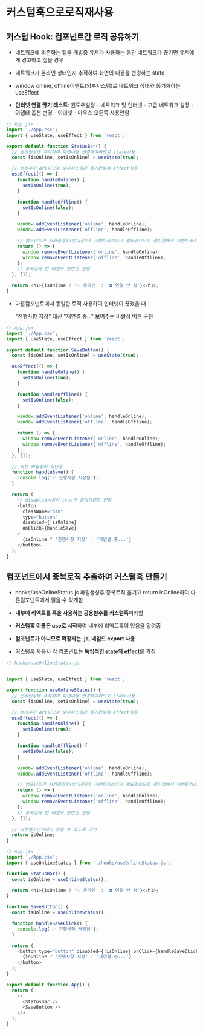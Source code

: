 # 

# 커스텀훅으로로직재사용

## 커스텀 Hook: 컴포넌트간 로직 공유하기

- 네트워크에 의존하는 앱을 개발중 유저가 사용하는 동안 네트워크가 끊기면 유저에게 경고하고 싶을 경우

- 네트워크가 온라인 상태인지 추적하여 화면의 내용을 변경하는 state

- window online, offline이벤트(외부시스템)로 네트워크 상태와 동기화하는 useEffect

- **인터넷 연결 끊기 테스트**: 윈도우설정 - 네트워크 및 인터넷 - 고급 네트워크 설정 - 어댑터 옵션 변경 - 이더넷 - 마우스 오른쪽 사용안함

```js
// App.jsx
import './App.css';
import { useState, useEffect } from 'react';

export default function StatusBar() {
  // 온라인상태 추적하여 화면내용 변경해야하므로 state사용
  const [isOnline, setIsOnline] = useState(true);

  // 브라우저 API이므로 외부시스템과 동기화위해 effect사용
  useEffect(() => {
    function handleOnline() {
      setIsOnline(true);
    }

    function handleOffline() {
      setIsOnline(false);
    }

    window.addEventListener('online', handleOnline);
    window.addEventListener('offline', handleOffline);

    // 컴포넌트가 사라질경우(언마운트) 이벤트리스너가 필요없으므로 클린업에서 이벤트리스너 삭제
    return () => {
      window.removeEventListener('online', handleOnline);
      window.removeEventListener('offline', handleOffline);
    };
    // 종속성에 빈 배열로 한번만 실행
  }, []);

  return <h1>{isOnline ? '✅ 온라인' : '❌ 연결 안 됨'}</h1>;
}
```

- 다른컴포넌트에서 동일한 로직 사용하여 인터넷이 끊겼을 때
  
  "진행사항 저장" 대신 "재연결 중..." 보여주는 비활성 버튼 구현

```js
// App.jsx
import './App.css';
import { useState, useEffect } from 'react';

export default function SaveButton() {
  const [isOnline, setIsOnline] = useState(true);

  useEffect(() => {
    function handleOnline() {
      setIsOnline(true);
    }

    function handleOffline() {
      setIsOnline(false);
    }

    window.addEventListener('online', handleOnline);
    window.addEventListener('offline', handleOffline);

    return () => {
      window.removeEventListener('online', handleOnline);
      window.removeEventListener('offline', handleOffline);
    };
  }, []);

  // 버튼 비활성화 확인용
  function handleSave() {
    console.log('✅ 진행사항 저장됨');
  }

  return (
    // disabled속성이 true면 클릭이벤트 안함
    <button
      className="btn"
      type="button"
      disabled={!isOnline}
      onClick={handleSave}
    >
      {isOnline ? '진행사항 저장' : '재연결 중...'}
    </button>
  );
}
```

## 컴포넌트에서 중복로직 추출하여 커스텀훅 만들기

- hooks/useOnlineStatus.js 파일생성후 중복로직 옮기고 return isOnline하여 다른컴포넌트에서 읽을 수 있게함

- **내부에 리액트를 훅을 사용하는 공용함수를 커스텀훅**이라함

- **커스텀훅 이름은 use로 시작**하여 내부에 리액트훅이 있음을 알려줌

- **컴포넌트가 아니므로 확장자는 .js, 네임드 export 사용**

- 커스텀훅 사용시 각 컴포넌트는 **독립적인 state와 effect**를 가짐

```js
// hooks/useOnlineStatus.js


import { useState, useEffect } from 'react';

export function useOnlineStatus() {
  // 온라인상태 추적하여 화면내용 변경해야하므로 state사용
  const [isOnline, setIsOnline] = useState(true);

  // 브라우저 API이므로 외부시스템과 동기화위해 effect사용
  useEffect(() => {
    function handleOnline() {
      setIsOnline(true);
    }

    function handleOffline() {
      setIsOnline(false);
    }

    window.addEventListener('online', handleOnline);
    window.addEventListener('offline', handleOffline);

    // 컴포넌트가 사라질경우(언마운트) 이벤트리스너가 필요없으므로 클린업에서 이벤트리스너 삭제
    return () => {
      window.removeEventListener('online', handleOnline);
      window.removeEventListener('offline', handleOffline);
    };
    // 종속성에 빈 배열로 한번만 실행
  }, []);

  // 다른컴포넌트에서 읽을 수 있도록 리턴
  return isOnline;
}

```

```js
// App.jsx
import './App.css';
import { useOnlineStatus } from './hooks/useOnlineStatus.js';

function StatusBar() {
  const isOnline = useOnlineStatus();

  return <h1>{isOnline ? '✅ 온라인' : '❌ 연결 안 됨'}</h1>;
}

function SaveButton() {
  const isOnline = useOnlineStatus();

  function handleSaveClick() {
    console.log('✅ 진행사항 저장됨');
  }

  return (
    <button type="button" disabled={!isOnline} onClick={handleSaveClick}>
      {isOnline ? '진행사항 저장' : '재연결 중...'}
    </button>
  );
}

export default function App() {
  return (
    <>
      <StatusBar />
      <SaveButton />
    </>
  );
}
```

